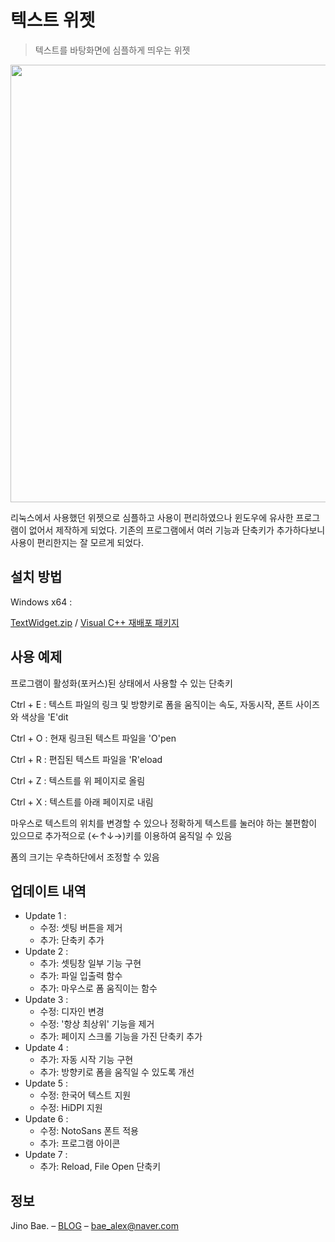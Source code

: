 # 텍스트 위젯
> 텍스트를 바탕화면에 심플하게 띄우는 위젯

<img src="https://user-images.githubusercontent.com/35596687/42124781-ed523b5c-7ca3-11e8-8632-d868d5d6ad29.gif" width="700px" height="auto" style="display:block; margin:0 auto;"/>

리눅스에서 사용했던 위젯으로 심플하고 사용이 편리하였으나 윈도우에 유사한 프로그램이 없어서 제작하게 되었다. 기존의 프로그램에서 여러 기능과 단축키가 추가하다보니 사용이 편리한지는 잘 모르게 되었다.

## 설치 방법

Windows x64 :

[TextWidget.zip](https://www.dropbox.com/sh/g10z7q7ecs8fab9/AAADWShDyU6-PBkb2bGZc9t8a?dl=1) / [Visual C++ 재배포 패키지](https://www.microsoft.com/ko-kr/download/details.aspx?id=48145)

## 사용 예제

프로그램이 활성화(포커스)된 상태에서 사용할 수 있는 단축키

Ctrl + E : 텍스트 파일의 링크 및 방향키로 폼을 움직이는 속도, 자동시작, 폰트 사이즈와 색상을 'E'dit

Ctrl + O : 현재 링크된 텍스트 파일을 'O'pen

Ctrl + R : 편집된 텍스트 파일을 'R'eload

Ctrl + Z : 텍스트를 위 페이지로 올림

Ctrl + X : 텍스트를 아래 페이지로 내림

마우스로 텍스트의 위치를 변경할 수 있으나 정확하게 텍스트를 눌러야 하는 불편함이 있으므로 추가적으로 (←↑↓→)키를 이용하여 움직일 수 있음

폼의 크기는 우측하단에서 조정할 수 있음

## 업데이트 내역

- Update 1 :
  - 수정: 셋팅 버튼을 제거
  - 추가: 단축키 추가
- Update 2 :
  - 추가: 셋팅창 일부 기능 구현
  - 추가: 파일 입출력 함수
  - 추가: 마우스로 폼 움직이는 함수
- Update 3 :
  - 수정: 디자인 변경
  - 수정: '항상 최상위' 기능을 제거
  - 추가: 페이지 스크롤 기능을 가진 단축키 추가
- Update 4 :
  - 추가: 자동 시작 기능 구현
  - 추가: 방향키로 폼을 움직일 수 있도록 개선
- Update 5 :
  - 수정: 한국어 텍스트 지원
  - 수정: HiDPI 지원
- Update 6 :
  - 수정: NotoSans 폰트 적용
  - 추가: 프로그램 아이콘
- Update 7 :
  - 추가: Reload, File Open 단축키

## 정보

Jino Bae. – [BLOG](http://baealex.tistory.com) – bae_alex@naver.com
